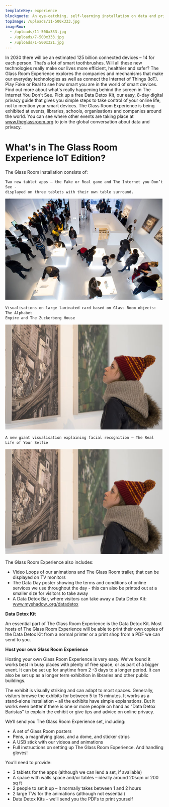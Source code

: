 ```yaml
---
templateKey: experience
blockquote: An eye-catching, self-learning installation on data and privacy you can easily set up and host for your own event, organisation or space. What is personal data in an age when our data is everything but personal? Our websites, apps, social media and 'smart' devices all thrive on the same thing that makes tech companies billions – data. Not just any data, but our data.
topImage: /uploads/11-500x333.jpg
imageRow:
  - /uploads/11-500x333.jpg
  - /uploads/7-500x333.jpg
  - /uploads/1-500x321.jpg
---
```


In 2030 there will be an estimated 125 billion connected devices – 14 for each person. That’s a lot of smart toothbrushes. Will all these new technologies really make our lives more efficient, healthier and safer? The Glass Room Experience explores the companies and mechanisms that make our everyday technologies as well as connect the Internet of Things (IoT). Play Fake or Real to see how smart you are in the world of smart devices. Find out more about what's really happening behind the screen in The Internet You Don't See. Pick up a free Data Detox Kit, our easy, 8-day digital privacy guide that gives you simple steps to take control of your online life, not to mention your smart devices. The Glass Room Experience is being exhibited at events, libraries, schools, organisations and companies around the world. You can see where other events are taking place at www.theglassroom.org to join the global conversation about data and privacy.

# What's in The Glass Room Experience IoT Edition?
The Glass Room installation consists of:



```
Two new tablet apps – the Fake or Real game and The Internet you Don’t See -
displayed on three tablets with their own table surround.
```
![description](/uploads/1-500x321.jpg)

```
Visualisations on large laminated card based on Glass Room objects: The Alphabet
Empire and The Zuckerberg House
```
![description](/uploads/7-500x333.jpg)

```
A new giant visualisation explaining facial recognition – The Real Life of Your Selfie
```
![description](/uploads/7-500x333.jpg)


The Glass Room Experience also includes:

- Video Loops of our animations and The Glass Room trailer, that can be displayed on TV monitors
- The Data Day poster showing the terms and conditions of online services we use throughout the day - this can also be printed out at a smaller size for visitors to take away
- A Data Detox Bar, where visitors can take away a Data Detox Kit: www.myshadow.,org/datadetox


**Data Detox Kit**

An essential part of The Glass Room Experience is the Data Detox Kit. Most hosts of The
Glass Room Experience will be able to print their own copies of the Data Detox Kit from
a normal printer or a print shop from a PDF we can send to you.


**Host your own Glass Room Experience**

Hosting your own Glass Room Experience is very easy. We’ve found it works best in busy
places with plenty of free space, or as part of a bigger event. It can be set up for
anytime from 2 -3 days to a longer period. It can also be set up as a longer term
exhibition in libraries and other public buildings.


The exhibit is visually striking and can adapt to most spaces. Generally, visitors browse
the exhibits for between 5 to 15 minutes. It works as a stand-alone installation – all the
exhibits have simple explanations. But it works even better if there is one or more people
on hand as “Data Detox Baristas” to explain the exhibit or give tips and advice on
online privacy.


We’ll send you The Glass Room Experience set, including:

- A set of Glass Room posters
- Pens, a magnifying glass, and a dome, and sticker strips
- A USB stick with our videoa and animations
- Full instructions on setting up The Glass Room Experience. And handling gloves!

You’ll need to provide:

- 3 tablets for the apps (although we can lend a set, if available)
- A space with walls space and/or tables – ideally around 20sqm or 200 sq ft
- 2 people to set it up – it normally takes between 1 and 2 hours
- 2 large TVs for the animations (although not essential)
- Data Detox Kits – we’ll send you the PDFs to print yourself
